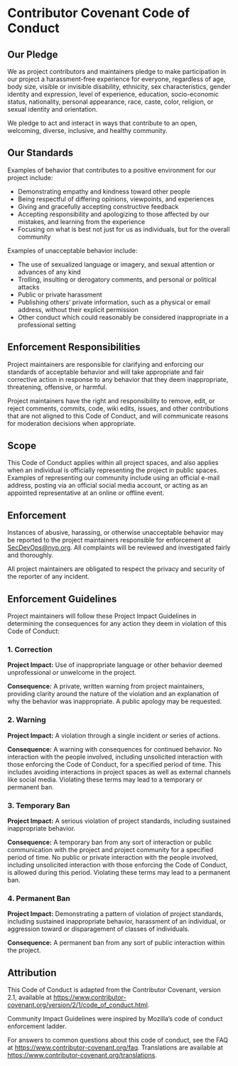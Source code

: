 <!--
SPDX-FileCopyrightText: 2022 NewYork-Presbyterian Hospital

SPDX-License-Identifier: MIT
-->

# Contributor Covenant Code of Conduct

## Our Pledge

We as project contributors and maintainers pledge to make participation in our project a harassment-free experience for everyone, regardless of age, body size, visible or invisible disability, ethnicity, sex characteristics, gender identity and expression, level of experience, education, socio-economic status, nationality, personal appearance, race, caste, color, religion, or sexual identity and orientation.

We pledge to act and interact in ways that contribute to an open, welcoming, diverse, inclusive, and healthy community.

## Our Standards


Examples of behavior that contributes to a positive environment for our project include:

* Demonstrating empathy and kindness toward other people
* Being respectful of differing opinions, viewpoints, and experiences
* Giving and gracefully accepting constructive feedback
* Accepting responsibility and apologizing to those affected by our mistakes, and learning from the experience
* Focusing on what is best not just for us as individuals, but for the overall community

Examples of unacceptable behavior include:
* The use of sexualized language or imagery, and sexual attention or advances of any kind
* Trolling, insulting or derogatory comments, and personal or political attacks
* Public or private harassment
* Publishing others’ private information, such as a physical or email address, without their explicit permission
* Other conduct which could reasonably be considered inappropriate in a professional setting

## Enforcement Responsibilities


Project maintainers are responsible for clarifying and enforcing our standards of acceptable behavior and will take appropriate and fair corrective action in response to any behavior that they deem inappropriate, threatening, offensive, or harmful.

Project maintainers have the right and responsibility to remove, edit, or reject comments, commits, code, wiki edits, issues, and other contributions that are not aligned to this Code of Conduct, and will communicate reasons for moderation decisions when appropriate.

## Scope


This Code of Conduct applies within all project spaces, and also applies when an individual is officially representing the project in public spaces. Examples of representing our community include using an official e-mail address, posting via an official social media account, or acting as an appointed representative at an online or offline event.

## Enforcement



Instances of abusive, harassing, or otherwise unacceptable behavior may be reported to the project maintainers responsible for enforcement at [SecDevOps@nyp.org](mailto:SecDevOps@nyp.org?subject=[DaggerBoard]%20[Code-of-Conduct-Report]). All complaints will be reviewed and investigated fairly and thoroughly.

All project maintainers are obligated to respect the privacy and security of the reporter of any incident.

## Enforcement Guidelines



Project maintainers will follow these Project Impact Guidelines in determining the consequences for any action they deem in violation of this Code of Conduct:
### 1. Correction

**Project Impact:** Use of inappropriate language or other behavior deemed unprofessional or unwelcome in the project.

**Consequence:** A private, written warning from project maintainers, providing clarity around the nature of the violation and an explanation of why the behavior was inappropriate. A public apology may be requested.
### 2. Warning

**Project Impact:** A violation through a single incident or series of actions.

**Consequence:** A warning with consequences for continued behavior. No interaction with the people involved, including unsolicited interaction with those enforcing the Code of Conduct, for a specified period of time. This includes avoiding interactions in project spaces as well as external channels like social media. Violating these terms may lead to a temporary or permanent ban.
### 3. Temporary Ban

**Project Impact:** A serious violation of project standards, including sustained inappropriate behavior.

**Consequence:** A temporary ban from any sort of interaction or public communication with the project and project community for a specified period of time. No public or private interaction with the people involved, including unsolicited interaction with those enforcing the Code of Conduct, is allowed during this period. Violating these terms may lead to a permanent ban.
### 4. Permanent Ban

**Project Impact:** Demonstrating a pattern of violation of project standards, including sustained inappropriate behavior, harassment of an individual, or aggression toward or disparagement of classes of individuals.

**Consequence:** A permanent ban from any sort of public interaction within the project.

## Attribution



This Code of Conduct is adapted from the Contributor Covenant, version 2.1, available at https://www.contributor-covenant.org/version/2/1/code_of_conduct.html.

Community Impact Guidelines were inspired by Mozilla’s code of conduct enforcement ladder.

For answers to common questions about this code of conduct, see the FAQ at https://www.contributor-covenant.org/faq. Translations are available at https://www.contributor-covenant.org/translations.
